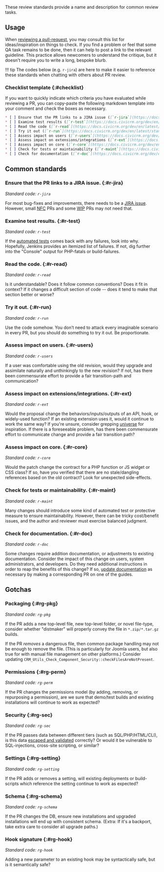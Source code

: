 These review standards provide a name and description for common review tasks.

## Usage

When [reviewing a pull-request](/core/pr-review.md), you may consult this list for ideas/inspiration on things to check.  If you find a problem or feel that some QA task remains to
be done, then it can help to post a link to the relevant guideline.  This practice allows newcomers to understand the critique, but it doesn't require you to
write a long, bespoke blurb.

!!! tip
    The codes below (e.g. `r-jira`) are here to make it easier to reference these standards when chatting with others about PR review.
    
### Checklist template {:#checklist} 

If you want to quickly indicate which criteria you have evaluated while reviewing a PR, you can copy-paste the following markdown template into your comment and check the boxes as necessary.

```markdown
* [ ] Ensure that the PR links to a JIRA issue ([`r-jira`](https://docs.civicrm.org/dev/en/latest/standards/review/#r-jira))
* [ ] Examine test results ([`r-test`](https://docs.civicrm.org/dev/en/latest/standards/review/#r-test))
* [ ] Read the code ([`r-read`](https://docs.civicrm.org/dev/en/latest/standards/review/#r-read))
* [ ] Try it out ([`r-run`](https://docs.civicrm.org/dev/en/latest/standards/review/#r-run))
* [ ] Assess impact on users ([`r-users`](https://docs.civicrm.org/dev/en/latest/standards/review/#r-users))
* [ ] Assess impact on extensions/integrations ([`r-ext`](https://docs.civicrm.org/dev/en/latest/standards/review/#r-ext))
* [ ] Assess impact on core ([`r-core`](https://docs.civicrm.org/dev/en/latest/standards/review/#r-core))
* [ ] Check for tests or maintainability ([`r-maint`](https://docs.civicrm.org/dev/en/latest/standards/review/#r-maint))
* [ ] Check for documentation ([`r-doc`](https://docs.civicrm.org/dev/en/latest/standards/review/#r-doc))
```

## Common standards

### Ensure that the PR links to a JIRA issue. {:#r-jira}

_Standard code: `r-jira`_

For most bug-fixes and improvements, there needs to be a [JIRA issue](/tools/issue-tracking.md#jira). However, small [NFC](/tools/git.md#nfc) PRs and some [WIP](/tools/git.md#wip) PRs may not need that.

### Examine test results. {:#r-test}

_Standard code: `r-test`_

If the [automated tests](/testing/continuous-integration.md) comes back with any failures, look into why. Hopefully, Jenkins provides an itemized list of failures. If not, dig further into the "Console" output for PHP-fatals or build-failures.

### Read the code. {:#r-read}

_Standard code: `r-read`_

Is it understandable? Does it follow common conventions? Does it fit in context? If it changes a difficult section of code -- does it tend to make that section better or worse?

### Try it out. {:#r-run}

_Standard code: `r-run`_

Use the code somehow. You don’t need to attack every imaginable scenario in every PR, but you should do something to try it out. Be proportionate.

### Assess impact on users. {:#r-users}

_Standard code: `r-users`_

If a user was comfortable using the old revision, would they upgrade and assimilate naturally and unthinkingly to the new revision? If not, has there been commensurate effort to provide a fair transition-path and communication?

### Assess impact on extensions/integrations. {:#r-ext}

_Standard code: `r-ext`_

Would the proposal change the behaviors/inputs/outputs of an API, hook, or widely-used function? If an existing extension uses it, would it continue to work the same way? If you're unsure, consider grepping [universe](/tools/universe.md) for inspiration. If there is a foreseeable problem, has there been commensurate effort to communicate change and provide a fair transition path?

### Assess impact on core. {:#r-core}

_Standard code: `r-core`_

Would the patch change the contract for a PHP function or JS widget or CSS class? If so, have you verified that there are no stale/dangling references based on the old contract? Look for unexpected side-effects.

### Check for tests or maintainability. {:#r-maint}

_Standard code: `r-maint`_

Many changes should introduce some kind of automated test or protective measure to ensure maintainability. However, there can be tricky cost/benefit issues, and the author and reviewer must exercise balanced judgment.

### Check for documentation. {:#r-doc}

_Standard code: `r-doc`_

Some changes require addition documentation, or adjustments to existing documentation. Consider the impact of this change on users, system administrators, and developers. Do they need additional instructions in order to reap the benefits of this change? If so, [update documentation](/documentation/index.md) as necessary by making a corresponding PR on one of the guides.

## Gotchas

### Packaging {:#rg-pkg}

_Standard code: `rg-pkg`_

If the PR adds a new top-level file, new top-level folder, or novel file-type, consider whether "distmaker" will properly convey the file in `*.zip/*.tar.gz` builds.

If the PR *removes* a dangerous file, then common package handling may not be enough to remove the file. (This is particularly for Joomla users, but also true for with
manual file management on other platforms.) Consider updating `CRM_Utils_Check_Component_Security::checkFilesAreNotPresent`.

### Permissions {:#rg-perm}

_Standard code: `rg-perm`_

If the PR changes the permissions model (by adding, removing, or repurposing a permission), are we sure that demo/test builds and existing installations will continue to work as expected?

### Security {:#rg-sec}

_Standard code: `rg-sec`_

If the PR passes data between different tiers (such as SQL/PHP/HTML/CLI), is this data [escaped and validated](/security/index.md) correctly? Or would it be vulnerable to SQL-injections, cross-site scripting, or similar?

### Settings {:#rg-setting}

_Standard code: `rg-setting`_

If the PR adds or removes a setting, will existing deployments or build-scripts which reference the setting continue to work as expected?

### Schema {:#rg-schema}

_Standard code: `rg-schema`_

If the PR changes the DB, ensure new installations and upgraded installations will end up with consistent schema. (Extra: If it's a backport, take extra care to consider all upgrade paths.)

### Hook signature {:#rg-hook}

_Standard code: `rg-hook`_

Adding a new parameter to an existing hook may be syntactically safe, but is it semantically safe?
